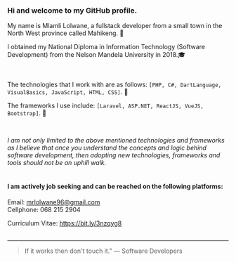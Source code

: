 ### Hi and welcome to my GitHub profile.



My name is Mlamli Lolwane, a fullstack developer from a small town in the North West province called Mahikeng. :wave:

I obtained my National Diploma in Information Technology (Software Development) from the Nelson Mandela University in 2018.:mortar_board:

<br/>

The technologies that I work with are as follows: `[PHP, C#, DartLanguage, VisualBasics, JavaScript, HTML, CSS]`. :hammer:


The frameworks I use include: `[Laravel, ASP.NET, ReactJS, VueJS, Bootstrap]`. :wrench:

<br/>

*I am not only limited to the above mentioned technologies and frameworks as I believe that once you understand
the concepts and logic behind software development, then adopting new technologies, frameworks and tools should not be an uphill walk.* <br/><br/>


#### I am actively job seeking and can be reached on the following platforms:

Email: mrlolwane96@gmail.com <br/>
Cellphone: 068 215 2904 <br/>

Curriculum Vitae: https://bit.ly/3nzqyg8 <br/> <br/>

---

> If it works then don't touch it." 
— Software Developers
